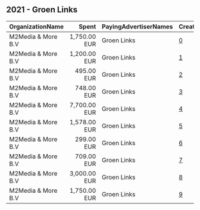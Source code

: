 ## 2021 - Groen Links 
|OrganizationName|Spent|PayingAdvertiserNames|CreativeUrls|Impressions|Genders|AgeBrackets|CountryCodes|BillingAddresses|CandidateBallotInformation|
|:---|---:|:---|:---|---:|:---|:---|:---|:---|:---|
|M2Media & More B.V|1,750.00 EUR|Groen Links|[0](https://www.snap.com/political-ads/asset/ad5d457932cb1c9306ab2e18b48193549e321fd696234fa0f9993d018ad3960d?mediaType=mp4)|1,207,370||18-30|netherlands|"Bergweg 70,Hilversum,1217sc,NL"||
|M2Media & More B.V|1,200.00 EUR|Groen Links|[1](https://www.snap.com/political-ads/asset/09c0e68be4e5cf8157ca9bd4e9313f467f35c3cde8b6c0812074657320d7da39?mediaType=mp4)|920,884||18-30|netherlands|"Bergweg 70,Hilversum,1217sc,NL"||
|M2Media & More B.V|495.00 EUR|Groen Links|[2](https://www.snap.com/political-ads/asset/ad5d457932cb1c9306ab2e18b48193549e321fd696234fa0f9993d018ad3960d?mediaType=mp4)|162,928||18-30|netherlands|"Bergweg 70,Hilversum,1217sc,NL"||
|M2Media & More B.V|748.00 EUR|Groen Links|[3](https://www.snap.com/political-ads/asset/09c0e68be4e5cf8157ca9bd4e9313f467f35c3cde8b6c0812074657320d7da39?mediaType=mp4)|302,579||18-30|netherlands|"Bergweg 70,Hilversum,1217sc,NL"||
|M2Media & More B.V|7,700.00 EUR|Groen Links|[4](https://www.snap.com/political-ads/asset/5f5936dd61cfb6a4da1c7f00c7bf7d540ce0f5f7b1ba24191f6436d5bd4b8415?mediaType=mp4)|5,262,024||18-30||"Bergweg 70,Hilversum,1217sc,NL"||
|M2Media & More B.V|1,578.00 EUR|Groen Links|[5](https://www.snap.com/political-ads/asset/09c0e68be4e5cf8157ca9bd4e9313f467f35c3cde8b6c0812074657320d7da39?mediaType=mp4)|1,210,175||18-30|netherlands|"Bergweg 70,Hilversum,1217sc,NL"||
|M2Media & More B.V|299.00 EUR|Groen Links|[6](https://www.snap.com/political-ads/asset/5f5936dd61cfb6a4da1c7f00c7bf7d540ce0f5f7b1ba24191f6436d5bd4b8415?mediaType=mp4)|236,919||18-30|netherlands|"Bergweg 70,Hilversum,1217sc,NL"||
|M2Media & More B.V|709.00 EUR|Groen Links|[7](https://www.snap.com/political-ads/asset/780fe5729af19d3d293c81510e92df5b93ca0d14e9c23a247ff8b9666554f6d8?mediaType=mp4)|130,690||18+|netherlands|"Bergweg 70,Hilversum,1217sc,NL"||
|M2Media & More B.V|3,000.00 EUR|Groen Links|[8](https://www.snap.com/political-ads/asset/780fe5729af19d3d293c81510e92df5b93ca0d14e9c23a247ff8b9666554f6d8?mediaType=mp4)|633,698||18-30|netherlands|"Bergweg 70,Hilversum,1217sc,NL"||
|M2Media & More B.V|1,750.00 EUR|Groen Links|[9](https://www.snap.com/political-ads/asset/ad5d457932cb1c9306ab2e18b48193549e321fd696234fa0f9993d018ad3960d?mediaType=mp4)|1,202,366||18-30|netherlands|"Bergweg 70,Hilversum,1217sc,NL"||
